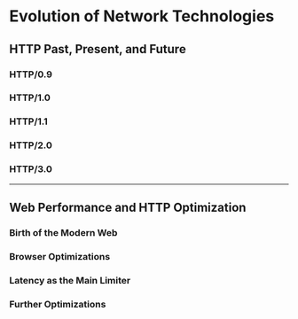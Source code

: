 # Evolution of Network Technologies

## HTTP Past, Present, and Future

### HTTP/0.9

### HTTP/1.0

### HTTP/1.1

### HTTP/2.0

### HTTP/3.0

---

## Web Performance and HTTP Optimization

### Birth of the Modern Web

### Browser Optimizations

### Latency as the Main Limiter

### Further Optimizations

